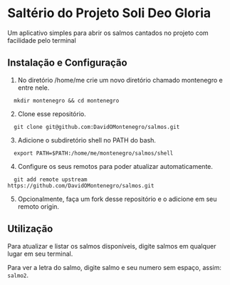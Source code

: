 # Saltério do Projeto Soli Deo Gloria
Um aplicativo simples para abrir os salmos cantados no projeto com facilidade pelo terminal

## Instalação e Configuração
1. No diretório /home/me crie um novo diretório chamado montenegro e entre nele.
  ```
    mkdir montenegro && cd montenegro
  ```
  
2. Clone esse repositório.
  ```
    git clone git@github.com:DavidOMontenegro/salmos.git
  ```
  
3. Adicione o subdiretório shell no PATH do bash.
  ```
    export PATH=$PATH:/home/me/montenegro/salmos/shell
  ```

4. Configure os seus remotos para poder atualizar automaticamente.
  ```
    git add remote upstream https://github.com/DavidOMontenegro/salmos.git
  ```
  
5. Opcionalmente, faça um fork desse repositório e o adicione em seu remoto origin.

## Utilização
Para atualizar e listar os salmos disponíveis, digite salmos em qualquer lugar em seu terminal.

Para ver a letra do salmo, digite salmo e seu numero sem espaço, assim: `salmo2`.
